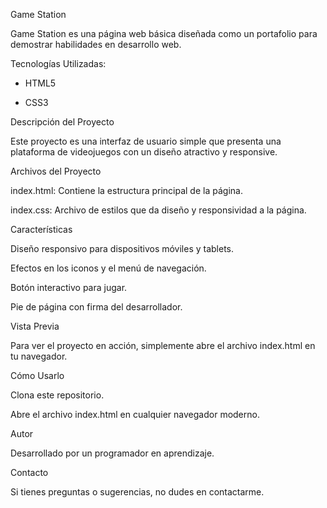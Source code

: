 Game Station

Game Station es una página web básica diseñada como un portafolio para demostrar habilidades en desarrollo web.

Tecnologías Utilizadas:

- HTML5

- CSS3

Descripción del Proyecto

Este proyecto es una interfaz de usuario simple que presenta una plataforma de videojuegos con un diseño atractivo y responsive.

Archivos del Proyecto

index.html: Contiene la estructura principal de la página.

index.css: Archivo de estilos que da diseño y responsividad a la página.

Características

Diseño responsivo para dispositivos móviles y tablets.

Efectos en los iconos y el menú de navegación.

Botón interactivo para jugar.

Pie de página con firma del desarrollador.

Vista Previa

Para ver el proyecto en acción, simplemente abre el archivo index.html en tu navegador.

Cómo Usarlo

Clona este repositorio.

Abre el archivo index.html en cualquier navegador moderno.

Autor

Desarrollado por un programador en aprendizaje.

Contacto

Si tienes preguntas o sugerencias, no dudes en contactarme.
